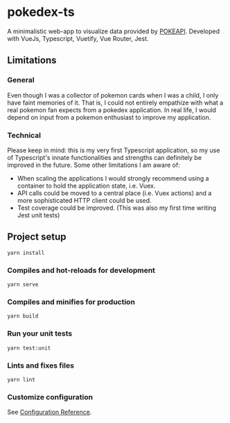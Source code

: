 # pokedex-ts
A minimalistic web-app to visualize data provided by [POKEAPI](http://pokeapi.co).
Developed with VueJs, Typescript, Vuetify, Vue Router, Jest. 

## Limitations
### General
Even though I was a collector of pokemon cards when I was a child, I only have faint memories of it. That is, I could not entirely empathize with what a real pokemon fan expects from a pokedex application. In real life, I would depend on input from a pokemon enthusiast to improve my application.

### Technical
Please keep in mind: this is my very first Typescript application, so my use of Typescript's innate functionalities and strengths can definitely be improved in the future. Some other limitations I am aware of: 
- When scaling the applications I would strongly recommend using a container to hold the application state, i.e. Vuex.
- API calls could be moved to a central place (i.e. Vuex actions) and a more sophisticated HTTP client could be used.
- Test coverage could be improved. (This was also my first time writing Jest unit tests)

## Project setup
```
yarn install
```

### Compiles and hot-reloads for development
```
yarn serve
```

### Compiles and minifies for production
```
yarn build
```

### Run your unit tests
```
yarn test:unit
```

### Lints and fixes files
```
yarn lint
```

### Customize configuration
See [Configuration Reference](https://cli.vuejs.org/config/).
